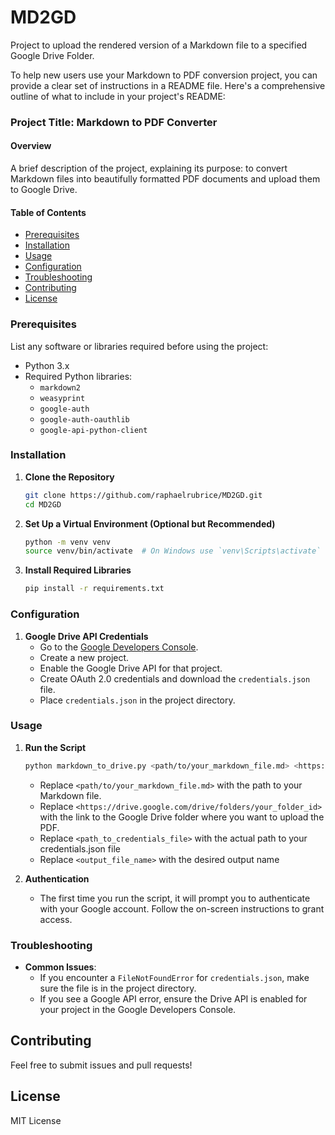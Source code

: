 # MD2GD
Project to upload the rendered version of a Markdown file to a specified Google Drive Folder.

To help new users use your Markdown to PDF conversion project, you can provide a clear set of instructions in a README file. Here's a comprehensive outline of what to include in your project's README:

### Project Title: Markdown to PDF Converter

#### Overview
A brief description of the project, explaining its purpose: to convert Markdown files into beautifully formatted PDF documents and upload them to Google Drive.

#### Table of Contents
- [Prerequisites](#prerequisites)
- [Installation](#installation)
- [Usage](#usage)
- [Configuration](#configuration)
- [Troubleshooting](#troubleshooting)
- [Contributing](#contributing)
- [License](#license)

### Prerequisites
List any software or libraries required before using the project:
- Python 3.x
- Required Python libraries:
  - `markdown2`
  - `weasyprint`
  - `google-auth`
  - `google-auth-oauthlib`
  - `google-api-python-client`

### Installation
1. **Clone the Repository**
   ```bash
   git clone https://github.com/raphaelrubrice/MD2GD.git
   cd MD2GD
   ```

2. **Set Up a Virtual Environment (Optional but Recommended)**
   ```bash
   python -m venv venv
   source venv/bin/activate  # On Windows use `venv\Scripts\activate`
   ```

3. **Install Required Libraries**
   ```bash
   pip install -r requirements.txt
   ```

### Configuration
1. **Google Drive API Credentials**
   - Go to the [Google Developers Console](https://console.developers.google.com/).
   - Create a new project.
   - Enable the Google Drive API for that project.
   - Create OAuth 2.0 credentials and download the `credentials.json` file.
   - Place `credentials.json` in the project directory.

### Usage
1. **Run the Script**
   ```bash
   python markdown_to_drive.py <path/to/your_markdown_file.md> <https://drive.google.com/drive/folders/your_folder_id> <path_to_credentials_file> <output_file_name>
   ```
   - Replace `<path/to/your_markdown_file.md>` with the path to your Markdown file.
   - Replace `<https://drive.google.com/drive/folders/your_folder_id>` with the link to the Google Drive folder where you want to upload the PDF.
   - Replace `<path_to_credentials_file>` with the actual path to your credentials.json file
   - Replace `<output_file_name>` with the desired output name

2. **Authentication**
   - The first time you run the script, it will prompt you to authenticate with your Google account. Follow the on-screen instructions to grant access.

### Troubleshooting
- **Common Issues**:
  - If you encounter a `FileNotFoundError` for `credentials.json`, make sure the file is in the project directory.
  - If you see a Google API error, ensure the Drive API is enabled for your project in the Google Developers Console.

## Contributing
Feel free to submit issues and pull requests!

## License
MIT License
